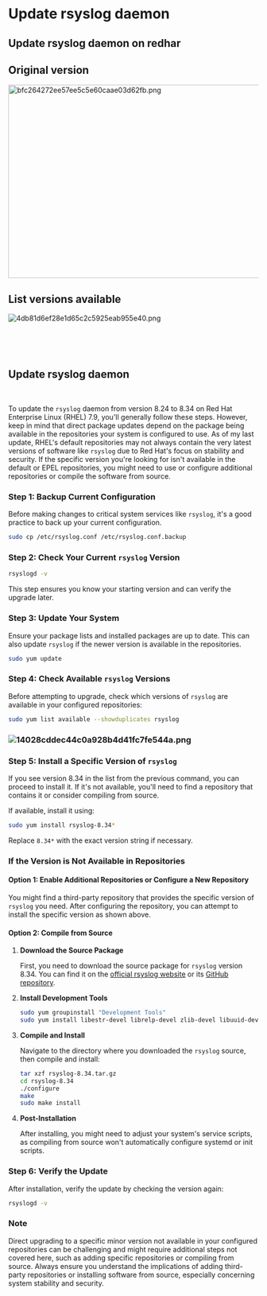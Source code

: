 # Update rsyslog daemon

## Update rsyslog daemon on redhar

## Original version

<img src=":/9f4bafa720a7420584f4b97b955aed0a" alt="bfc264272ee57ee5c5e60caae03d62fb.png" width="1026" height="389">

## List versions available

![4db81d6ef28e1d65c2c5925eab955e40.png](:/49272a79eec14ae5bef163eb43c00b28)

&nbsp;

&nbsp;

## Update rsyslog daemon

&nbsp;

To update the `rsyslog` daemon from version 8.24 to 8.34 on Red Hat Enterprise Linux (RHEL) 7.9, you'll generally follow these steps. However, keep in mind that direct package updates depend on the package being available in the repositories your system is configured to use. As of my last update, RHEL's default repositories may not always contain the very latest versions of software like `rsyslog` due to Red Hat's focus on stability and security. If the specific version you're looking for isn't available in the default or EPEL repositories, you might need to use or configure additional repositories or compile the software from source.

### Step 1: Backup Current Configuration

Before making changes to critical system services like `rsyslog`, it's a good practice to back up your current configuration.

```bash
sudo cp /etc/rsyslog.conf /etc/rsyslog.conf.backup
```

### Step 2: Check Your Current `rsyslog` Version

```bash
rsyslogd -v
```

This step ensures you know your starting version and can verify the upgrade later.

### Step 3: Update Your System

Ensure your package lists and installed packages are up to date. This can also update `rsyslog` if the newer version is available in the repositories.

```bash
sudo yum update
```

### Step 4: Check Available `rsyslog` Versions

Before attempting to upgrade, check which versions of `rsyslog` are available in your configured repositories:

```bash
sudo yum list available --showduplicates rsyslog
```

### ![14028cddec44c0a928b4d41fc7fe544a.png](:/e26b76c5e98c4d41b260a52b34164091)

### Step 5: Install a Specific Version of `rsyslog`

If you see version 8.34 in the list from the previous command, you can proceed to install it. If it's not available, you'll need to find a repository that contains it or consider compiling from source.

If available, install it using:

```bash
sudo yum install rsyslog-8.34*
```

Replace `8.34*` with the exact version string if necessary.

### If the Version is Not Available in Repositories

#### Option 1: Enable Additional Repositories or Configure a New Repository

You might find a third-party repository that provides the specific version of `rsyslog` you need. After configuring the repository, you can attempt to install the specific version as shown above.

#### Option 2: Compile from Source

1.  **Download the Source Package**
    
    First, you need to download the source package for `rsyslog` version 8.34. You can find it on the [official rsyslog website](https://www.rsyslog.com/) or its [GitHub repository](https://github.com/rsyslog/rsyslog).
    
2.  **Install Development Tools**
    
    ```bash
    sudo yum groupinstall "Development Tools"
    sudo yum install libestr-devel librelp-devel zlib-devel libuuid-devel
    ```
    
3.  **Compile and Install**
    
    Navigate to the directory where you downloaded the `rsyslog` source, then compile and install:
    
    ```bash
    tar xzf rsyslog-8.34.tar.gz
    cd rsyslog-8.34
    ./configure
    make
    sudo make install
    ```
    
4.  **Post-Installation**
    
    After installing, you might need to adjust your system's service scripts, as compiling from source won't automatically configure systemd or init scripts.
    

### Step 6: Verify the Update

After installation, verify the update by checking the version again:

```bash
rsyslogd -v
```

### Note

Direct upgrading to a specific minor version not available in your configured repositories can be challenging and might require additional steps not covered here, such as adding specific repositories or compiling from source. Always ensure you understand the implications of adding third-party repositories or installing software from source, especially concerning system stability and security.
